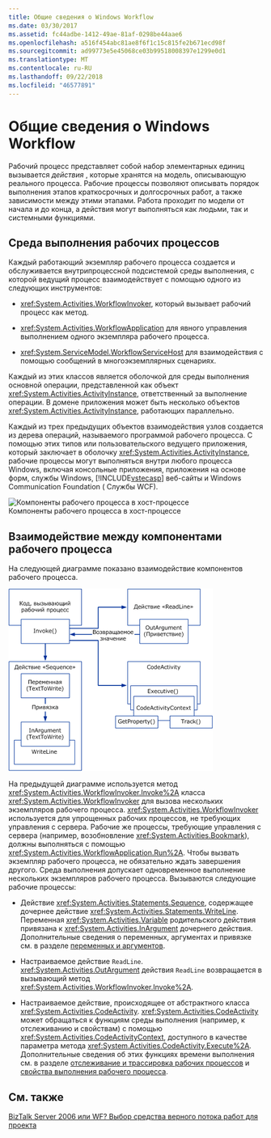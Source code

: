 ```yaml
---
title: Общие сведения о Windows Workflow
ms.date: 03/30/2017
ms.assetid: fc44adbe-1412-49ae-81af-0298be44aae6
ms.openlocfilehash: a516f454abc81ae8f6f1c15c815fe2b671ecd98f
ms.sourcegitcommit: ad99773e5e45068ce03b99518008397e1299e0d1
ms.translationtype: MT
ms.contentlocale: ru-RU
ms.lasthandoff: 09/22/2018
ms.locfileid: "46577891"
---
```

# <a name="windows-workflow-overview"></a>Общие сведения о Windows Workflow
Рабочий процесс представляет собой набор элементарных единиц вызывается *действия* , которые хранятся на модель, описывающую реального процесса. Рабочие процессы позволяют описывать порядок выполнения этапов краткосрочных и долгосрочных работ, а также зависимости между этими этапами. Работа проходит по модели от начала и до конца, а действия могут выполняться как людьми, так и системными функциями.  
  
## <a name="workflow-run-time-engine"></a>Среда выполнения рабочих процессов  
 Каждый работающий экземпляр рабочего процесса создается и обслуживается внутрипроцессной подсистемой среды выполнения, с которой ведущий процесс взаимодействует с помощью одного из следующих инструментов:  
  
-   <xref:System.Activities.WorkflowInvoker>, который вызывает рабочий процесс как метод.  
  
-   <xref:System.Activities.WorkflowApplication> для явного управления выполнением одного экземпляра рабочего процесса.  
  
-   <xref:System.ServiceModel.WorkflowServiceHost> для взаимодействия с помощью сообщений в многоэкземплярных сценариях.  
  
 Каждый из этих классов является оболочкой для среды выполнения основной операции, представленной как объект <xref:System.Activities.ActivityInstance>, ответственный за выполнение операции. В домене приложения может быть несколько объектов <xref:System.Activities.ActivityInstance>, работающих параллельно.  
  
 Каждый из трех предыдущих объектов взаимодействия узлов создается из дерева операций, называемого программой рабочего процесса. С помощью этих типов или пользовательского ведущего приложения, который заключает в оболочку <xref:System.Activities.ActivityInstance>, рабочие процессы могут выполняться внутри любого процесса Windows, включая консольные приложения, приложения на основе форм, службы Windows, [!INCLUDE[vstecasp](../../../includes/vstecasp-md.md)] веб-сайты и Windows Communication Foundation ( Службы WCF).  
  
 ![Компоненты рабочего процесса в хост-процессе](../../../docs/framework/windows-workflow-foundation/media/44c79d1d-178b-4487-87ed-3e33015a3842.gif "44c79d1d-178b-4487-87ed-3e33015a3842")  
Компоненты рабочего процесса в хост-процессе  
  
## <a name="interaction-between-workflow-components"></a>Взаимодействие между компонентами рабочего процесса  
 На следующей диаграмме показано взаимодействие компонентов рабочего процесса.  
  
 ![Взаимодействие рабочих процессов](../../../docs/framework/windows-workflow-foundation/media/workflowinteraction.gif "WorkflowInteraction")  
  
 На предыдущей диаграмме используется метод <xref:System.Activities.WorkflowInvoker.Invoke%2A> класса <xref:System.Activities.WorkflowInvoker> для вызова нескольких экземпляров рабочего процесса. <xref:System.Activities.WorkflowInvoker> используется для упрощенных рабочих процессов, не требующих управления с сервера. Рабочие же процессы, требующие управления с сервера (например, возобновление <xref:System.Activities.Bookmark>), должны выполняться с помощью <xref:System.Activities.WorkflowApplication.Run%2A>. Чтобы вызвать экземпляр рабочего процесса, не обязательно ждать завершения другого. Среда выполнения допускает одновременное выполнение нескольких экземпляров рабочего процесса.  Вызываются следующие рабочие процессы:  
  
-   Действие <xref:System.Activities.Statements.Sequence>, содержащее дочернее действие <xref:System.Activities.Statements.WriteLine>. Переменная <xref:System.Activities.Variable> родительского действия привязана к <xref:System.Activities.InArgument> дочернего действия. Дополнительные сведения о переменных, аргументах и привязке см. в разделе [переменных и аргументов](../../../docs/framework/windows-workflow-foundation/variables-and-arguments.md).  
  
-   Настраиваемое действие `ReadLine`. <xref:System.Activities.OutArgument> действия `ReadLine` возвращается в вызывающий метод <xref:System.Activities.WorkflowInvoker.Invoke%2A>.  
  
-   Настраиваемое действие, происходящее от абстрактного класса <xref:System.Activities.CodeActivity>. <xref:System.Activities.CodeActivity> может обращаться к функциям среды выполнения (например, к отслеживанию и свойствам) с помощью <xref:System.Activities.CodeActivityContext>, доступного в качестве параметра метода <xref:System.Activities.CodeActivity.Execute%2A>. Дополнительные сведения об этих функциях времени выполнения см. в разделе [отслеживание и трассировка рабочих процессов](../../../docs/framework/windows-workflow-foundation/workflow-tracking-and-tracing.md) и [свойства выполнения рабочего процесса](../../../docs/framework/windows-workflow-foundation/workflow-execution-properties.md).  
  
## <a name="see-also"></a>См. также  
 [BizTalk Server 2006 или WF? Выбор средства верного потока работ для проекта](https://go.microsoft.com/fwlink/?LinkId=154901)
